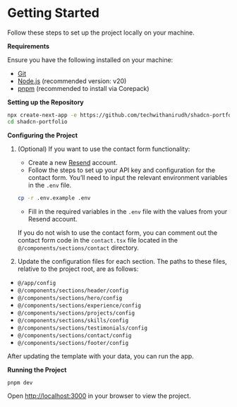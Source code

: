 # Getting Started

Follow these steps to set up the project locally on your machine.

**Requirements**

Ensure you have the following installed on your machine:

- [Git](https://git-scm.com/)
- [Node.js](https://nodejs.org/en) (recommended version: v20)
- [pnpm](https://pnpm.io/) (recommended to install via Corepack)

**Setting up the Repository**

```bash
npx create-next-app -e https://github.com/techwithanirudh/shadcn-portfolio
cd shadcn-portfolio
```

**Configuring the Project**

1. (Optional) If you want to use the contact form functionality:

   - Create a new [Resend](https://resend.com/) account.
   - Follow the steps to set up your API key and configuration for the contact form. You’ll need to input the relevant environment variables in the `.env` file.

   ```bash
   cp -r .env.example .env
   ```

   - Fill in the required variables in the `.env` file with the values from your Resend account.

   If you do not wish to use the contact form, you can comment out the contact form code in the `contact.tsx` file located in the `@/components/sections/contact` directory.

2. Update the configuration files for each section. The paths to these files, relative to the project root, are as follows:

- `@/app/config`
- `@/components/sections/header/config`
- `@/components/sections/hero/config`
- `@/components/sections/experience/config`
- `@/components/sections/projects/config`
- `@/components/sections/skills/config`
- `@/components/sections/testimonials/config`
- `@/components/sections/contact/config`
- `@/components/sections/footer/config`

After updating the template with your data, you can run the app.

**Running the Project**

```bash
pnpm dev
```

Open [http://localhost:3000](http://localhost:3000) in your browser to view the project.
